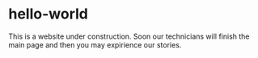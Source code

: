 # hello-world
This is a website under construction.
Soon our technicians will finish the main page and then you may expirience our stories.
